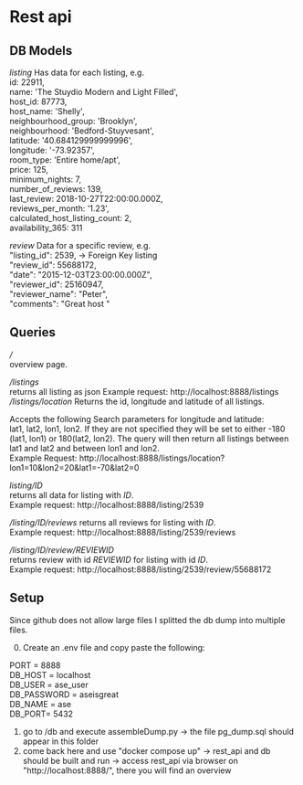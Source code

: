 # Rest api


## DB Models
*listing*
Has data for each listing, e.g.  
    id: 22911,  
    name: 'The Stuydio Modern and Light Filled',  
    host_id: 87773,  
    host_name: 'Shelly',  
    neighbourhood_group: 'Brooklyn',  
    neighbourhood: 'Bedford-Stuyvesant',  
    latitude: '40.684129999999996',  
    longitude: '-73.92357',  
    room_type: 'Entire home/apt',  
    price: 125,  
    minimum_nights: 7,  
    number_of_reviews: 139,  
    last_review: 2018-10-27T22:00:00.000Z,  
    reviews_per_month: '1.23',  
    calculated_host_listing_count: 2,  
    availability_365: 311  

*review*
Data for a specific review, e.g.  
    "listing_id": 2539, -> Foreign Key listing   
    "review_id": 55688172,  
    "date": "2015-12-03T23:00:00.000Z",  
    "reviewer_id": 25160947,  
    "reviewer_name": "Peter",  
    "comments": "Great host "  


## Queries
*/*  
overview page.  

*/listings*  
returns all listing as json
Example request: http://localhost:8888/listings
*/listings/location*
Returns the id, longitude and latitude of all listings.  

Accepts the following Search parameters for longitude and latitude:  
lat1, lat2, lon1, lon2. If they are not specified they will be set to 
either -180 (lat1, lon1) or 180(lat2, lon2). The query will then return
all listings between lat1 and lat2 and between lon1 and lon2.  
Example Request:   http://localhost:8888/listings/location?lon1=10&lon2=20&lat1=-70&lat2=0   

*listing/_ID_*  
returns all data for listing with _ID_.  
Example request: http://localhost:8888/listing/2539  
  
*/listing/_ID_/reviews*
returns all reviews for listing with _ID_.  
Example request: http://localhost:8888/listing/2539/reviews  
  
*/listing/_ID_/review/_REVIEWID_*  
returns review with id _REVIEWID_ for listing with id _ID_.  
Example request: http://localhost:8888/listing/2539/review/55688172  
## Setup
Since github does not allow large files I splitted the db dump into multiple files.

0. Create an .env file and copy paste the following:

PORT = 8888  
DB_HOST = localhost  
DB_USER = ase_user  
DB_PASSWORD = aseisgreat  
DB_NAME = ase  
DB_PORT= 5432  

1. go to /db and execute assembleDump.py
    -> the file pg_dump.sql should appear in this folder
2. come back here and use "docker compose up"
    -> rest_api and db should be built and run
    -> access rest_api via browser on "http://localhost:8888/", there you will find an overview
